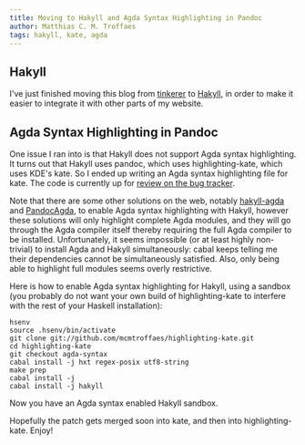```yaml
---
title: Moving to Hakyll and Agda Syntax Highlighting in Pandoc
author: Matthias C. M. Troffaes
tags: hakyll, kate, agda
---
```


Hakyll
------

I've just finished moving this blog from
[tinkerer](http://tinkerer.me/) to
[Hakyll](http://jaspervdj.be/hakyll/),
in order to make it easier to integrate it with other parts of my website.

Agda Syntax Highlighting in Pandoc
----------------------------------

One issue I ran into is that Hakyll does not support Agda syntax highlighting.
It turns out that Hakyll uses pandoc, which uses highlighting-kate,
which uses KDE's kate.
So I ended up writing an Agda syntax highlighting file for kate.
The code is currently up for
[review on the bug tracker](https://git.reviewboard.kde.org/r/117167/).

Note that there are some other solutions on the web,
notably
[hakyll-agda](http://hackage.haskell.org/package/hakyll-agda) and
[PandocAgda](http://hackage.haskell.org/package/PandocAgda),
to enable Agda
syntax highlighting with Hakyll,
however these solutions will only highlight complete Agda modules,
and they will go through the Agda compiler itself
thereby requiring the full Agda compiler to be installed.
Unfortunately, it seems impossible (or at least highly non-trivial)
to install Agda and Hakyll simultaneously:
cabal keeps telling me their dependencies cannot be simultaneously satisfied.
Also, only being able to highlight full modules seems overly restrictive.

Here is how to enable Agda syntax highlighting for Hakyll,
using a sandbox (you probably do not want your own build of
highlighting-kate to interfere with the rest of your Haskell installation):

``` {.sourceCode .bash}
hsenv
source .hsenv/bin/activate
git clone git://github.com/mcmtroffaes/highlighting-kate.git
cd highlighting-kate
git checkout agda-syntax
cabal install -j hxt regex-posix utf8-string
make prep
cabal install -j
cabal install -j hakyll
```

Now you have an Agda syntax enabled Hakyll sandbox.

Hopefully the patch gets merged soon into kate,
and then into highlighting-kate. Enjoy!